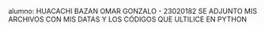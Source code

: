 alumno: HUACACHI BAZAN OMAR GONZALO - 23020182
SE ADJUNTO MIS ARCHIVOS CON MIS DATAS Y LOS CÓDIGOS QUE ULTILICE EN PYTHON 
